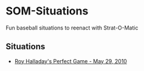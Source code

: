 # SOM-Situations
Fun baseball situations to reenact with Strat-O-Matic

## Situations ##
- [Roy Halladay's Perfect Game - May 29, 2010](Halladay-Perfect-Game.md)
